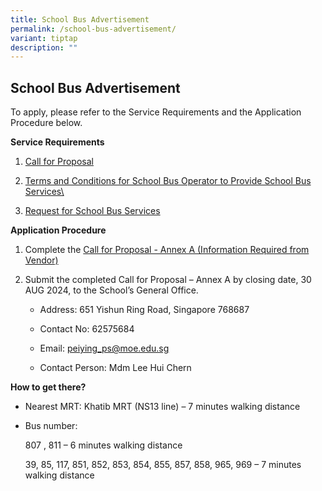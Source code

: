 ```yaml
---
title: School Bus Advertisement
permalink: /school-bus-advertisement/
variant: tiptap
description: ""
---
```

<h2>School Bus Advertisement</h2>
<p>To apply, please refer to the Service Requirements and the Application
Procedure below.</p>
<p><strong>Service Requirements</strong>
</p>
<ol data-tight="true" class="tight">
<li>
<p><a href="/files/1__Call_for_Proposals__For_Single_Bus_Service__pyps_v1.pdf" rel="noopener noreferrer nofollow" target="_blank">Call for Proposal</a>
</p>
</li>
<li>
<p><a href="/files/3__T_C_for_School_Bus_Operator_to_Provide_School_Bus_Services__For_Single_Bus_Service__pyps_v.pdf" rel="noopener noreferrer nofollow" target="_blank">Terms and Conditions for School Bus Operator to Provide School Bus Services\</a>
</p>
</li>
<li>
<p><a href="/files/4__Request_for_School_Bus_Service_and_T_C_Governing_the_Requests_for_Services___For_Single_Bus_Service__pyps_v.pdf" rel="noopener noreferrer nofollow" target="_blank">Request for School Bus Services</a>
</p>
</li>
</ol>
<p><strong>Application Procedure</strong>
</p>
<ol data-tight="true" class="tight">
<li>
<p>Complete the <a href="/files/2__Information_from_Vendor__For_Single_Bus_Service__v.pdf" rel="noopener noreferrer nofollow" target="_blank">Call for Proposal - Annex A (Information Required from Vendor)</a>
</p>
</li>
<li>
<p>Submit the completed Call for Proposal – Annex A by closing date, 30 AUG
2024, to the School’s General Office.</p>
<ul data-tight="true" class="tight">
<li>
<p>Address: 651 Yishun Ring Road, Singapore 768687</p>
</li>
<li>
<p>Contact No: 62575684</p>
</li>
<li>
<p>Email: <a href="mailto:peiying_ps@moe.edu.sg" rel="noopener noreferrer nofollow" target="_blank">peiying_ps@moe.edu.sg</a>
</p>
</li>
<li>
<p>Contact Person: Mdm Lee Hui Chern</p>
</li>
</ul>
</li>
</ol>
<p><strong>How to get there?</strong>
</p>
<ul data-tight="true" class="tight">
<li>
<p>Nearest MRT: Khatib MRT (NS13 line) – 7 minutes walking distance</p>
</li>
<li>
<p>Bus number:</p>
<p>807 , 811 – 6 minutes walking distance</p>
<p>39, 85, 117, 851, 852, 853, 854, 855, 857, 858, 965, 969 – 7 minutes walking
distance</p>
<p></p>
</li>
</ul>
<p></p>